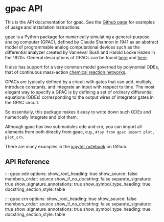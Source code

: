 # gpac API

This is the API documentation for gpac. 
See the [Github page](https://github.com/UC-Davis-molecular-computing/gpac#readme)
for examples of usage and installation instructions.

gpac is a Python package for numerically simulating a general-purpose analog computer (GPAC),
defined by Claude Shannon in 1941 as an abstract model of programmable analog computational devices
such as the differential analyzer created by Vannevar Bush and Harold Locke Hazen in the 1920s.
General descriptions of GPACs can be found 
[here](https://en.wikipedia.org/wiki/General-purpose_analog_computer)
and [here](https://arxiv.org/abs/1805.05729).

It also has support for a very common model governed by polynomial ODEs, that of continuous mass-action
[chemical reaction networks](https://en.wikipedia.org/wiki/Chemical_reaction_network_theory#Overview).

GPACs are typically defined by a circuit with gates that can add, multiply, introduce constants, and
integrate an input with respect to time. The most elegant way to specify a GPAC is by defining a set of
ordinary differential equations (ODEs) corresponding to the output wires of integrator gates in the GPAC
circuit.

So essentially, this package makes it easy to write down such ODEs and numerically integrate and plot them.

Although gpac has two submodules ode and crn, you can import all elements from both directly from gpac,
e.g., `#!py from gpac import plot, plot_crn`.

There are many examples in the 
[jupyter notebook](https://github.com/UC-Davis-molecular-computing/gpac/blob/main/notebook.ipynb) 
on Github.

## API Reference

::: gpac.ode
    options:
      show_root_heading: true
      show_source: false
      members_order: source
      show_if_no_docstring: false
      separate_signature: true
      show_signature_annotations: true
      show_symbol_type_heading: true
      docstring_section_style: table

::: gpac.crn
    options:
      show_root_heading: true
      show_source: false
      members_order: source
      show_if_no_docstring: false
      separate_signature: true
      show_signature_annotations: true
      show_symbol_type_heading: true
      docstring_section_style: table
